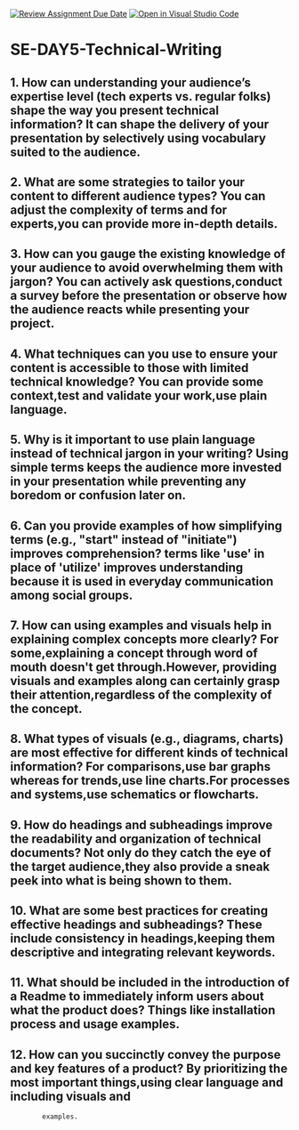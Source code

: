 [![Review Assignment Due Date](https://classroom.github.com/assets/deadline-readme-button-22041afd0340ce965d47ae6ef1cefeee28c7c493a6346c4f15d667ab976d596c.svg)](https://classroom.github.com/a/zsAR-pyY)
[![Open in Visual Studio Code](https://classroom.github.com/assets/open-in-vscode-2e0aaae1b6195c2367325f4f02e2d04e9abb55f0b24a779b69b11b9e10269abc.svg)](https://classroom.github.com/online_ide?assignment_repo_id=18939875&assignment_repo_type=AssignmentRepo)
# SE-DAY5-Technical-Writing
## 1. How can understanding your audience’s expertise level (tech experts vs. regular folks) shape the way you present technical information? It can shape the delivery of your           presentation by selectively using vocabulary suited to the audience.
## 2. What are some strategies to tailor your content to different audience types? You can adjust the complexity of terms and for experts,you can provide more in-depth details.
## 3. How can you gauge the existing knowledge of your audience to avoid overwhelming them with jargon? You can actively ask questions,conduct a survey before the presentation or         observe how the audience reacts while presenting your project.
## 4. What techniques can you use to ensure your content is accessible to those with limited technical knowledge? You can provide some context,test and validate your work,use              plain language.
## 5. Why is it important to use plain language instead of technical jargon in your writing? Using simple terms keeps the audience more invested in your presentation while                preventing any boredom or confusion later on.
## 6. Can you provide examples of how simplifying terms (e.g., "start" instead of "initiate") improves comprehension? terms like 'use' in place of 'utilize' improves                       understanding because it is used in everyday communication among social groups.
## 7. How can using examples and visuals help in explaining complex concepts more clearly? For some,explaining a concept through word of mouth doesn't get through.However,                 providing visuals and examples along can certainly grasp their attention,regardless of the complexity of the concept.
## 8. What types of visuals (e.g., diagrams, charts) are most effective for different kinds of technical information? For comparisons,use bar graphs whereas for trends,use                line charts.For processes and systems,use schematics or flowcharts.
## 9. How do headings and subheadings improve the readability and organization of technical documents? Not only do they catch the eye of the target audience,they also provide             a sneak peek into what is being shown to them.
## 10. What are some best practices for creating effective headings and subheadings? These include consistency in headings,keeping them descriptive and integrating relevant               keywords.
## 11. What should be included in the introduction of a Readme to immediately inform users about what the product does? Things like installation process and usage examples. 
## 12. How can you succinctly convey the purpose and key features of a product? By prioritizing the most important things,using clear language and including visuals and        
            examples.   
   
